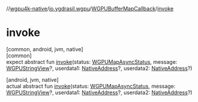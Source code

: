 //[wgpu4k-native](../../../index.md)/[io.ygdrasil.wgpu](../index.md)/[WGPUBufferMapCallback](index.md)/[invoke](invoke.md)

# invoke

[common, android, jvm, native]\
[common]\
expect abstract fun [invoke](invoke.md)(status: [WGPUMapAsyncStatus](../-w-g-p-u-map-async-status/index.md), message: [WGPUStringView](../-w-g-p-u-string-view/index.md)?, userdata1: [NativeAddress](../../ffi/-native-address/index.md)?, userdata2: [NativeAddress](../../ffi/-native-address/index.md)?)

[android, jvm, native]\
actual abstract fun [invoke](invoke.md)(status: [WGPUMapAsyncStatus](../-w-g-p-u-map-async-status/index.md), message: [WGPUStringView](../-w-g-p-u-string-view/index.md)?, userdata1: [NativeAddress](../../ffi/-native-address/index.md)?, userdata2: [NativeAddress](../../ffi/-native-address/index.md)?)